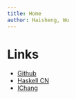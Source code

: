 ```yaml
---
title: Home
author: Haisheng, Wu
---
```


# Links
  + [Github](https://github.com/freizl/)
  + [Haskell CN](http://www.haskellcn.org/)
  + [IChang](http://yijing.cloudfoundry.com/)  
